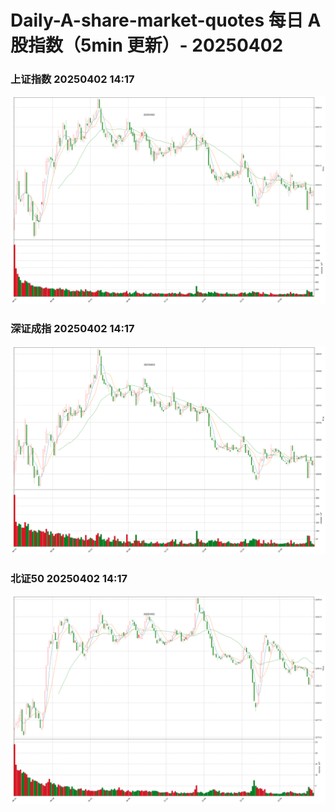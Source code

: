 
# Daily-A-share-market-quotes 每日 A 股指数（5min 更新）- 20250402

### 上证指数 20250402 14:17
![](./fig/2025/4/20250402-sh000001.png)

### 深证成指 20250402 14:17
![](./fig/2025/4/20250402-sz399001.png)

### 北证50 20250402 14:17
![](./fig/2025/4/20250402-bj899050.png)
